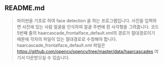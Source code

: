 ## README.md

> 파이썬을 기초로 하여 face detection 을 하는 프로그램입니다.
> 사진을 입력하면 사진에 있는 사람 얼굴을 인식하여 얼굴 주변에 흰 사각형을 그려줍니다.
> 코드 5번째 줄의 haarcascade_frontalface_default.xml의 경로가 절대경로이기 때문에 각자의 파일이 있는 절대경로로 수정해야 합니다.
> haarcascade_frontalface_default.xml 파일은 https://github.com/opencv/opencv/tree/master/data/haarcascades 여기서 다운받으실 수 있습니다.
